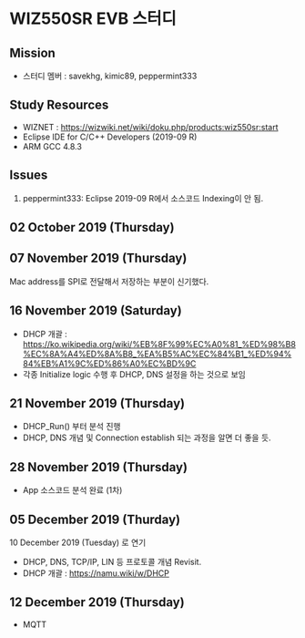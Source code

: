 WIZ550SR EVB 스터디
=============
Mission
------------
* 스터디 멤버 : savekhg, kimic89, peppermint333

Study Resources
------------
* WIZNET : <https://wizwiki.net/wiki/doku.php/products:wiz550sr:start>
* Eclipse IDE for C/C++ Developers (2019-09 R)
* ARM GCC 4.8.3

Issues
------------
1. peppermint333: Eclipse 2019-09 R에서 소스코드 Indexing이 안 됨.

02 October 2019 (Thursday)
-------------

07 November 2019 (Thursday)
-------------
Mac address를 SPI로 전달해서 저장하는 부분이 신기했다.

16 November 2019 (Saturday)
-------------
* DHCP 개괄 : <https://ko.wikipedia.org/wiki/%EB%8F%99%EC%A0%81_%ED%98%B8%EC%8A%A4%ED%8A%B8_%EA%B5%AC%EC%84%B1_%ED%94%84%EB%A1%9C%ED%86%A0%EC%BD%9C>
* 각종 Initialize logic 수행 후 DHCP, DNS 설정을 하는 것으로 보임

21 November 2019 (Thursday)
-------------
* DHCP_Run() 부터 분석 진행
* DHCP, DNS 개념 및 Connection establish 되는 과정을 알면 더 좋을 듯.

28 November 2019 (Thursday)
------------
* App 소스코드 분석 완료 (1차)

05 December 2019 (Thurday)
-----------
10 December 2019 (Tuesday) 로 연기
* DHCP, DNS, TCP/IP, LIN 등 프로토콜 개념 Revisit.
* DHCP 개괄 : <https://namu.wiki/w/DHCP>

12 December 2019 (Thursday)
----------
* MQTT
